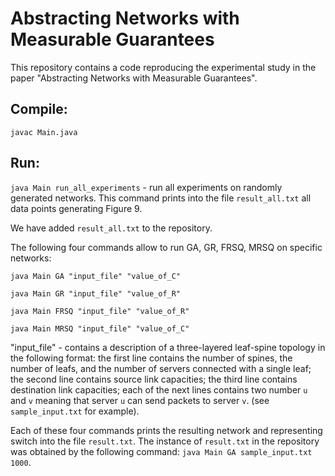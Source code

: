 # Abstracting Networks with Measurable Guarantees
This repository contains a code reproducing the experimental study in the paper "Abstracting Networks with Measurable Guarantees".

## Compile: 

`javac Main.java` 

## Run:

`java Main run_all_experiments` - run all experiments on randomly generated networks. This command prints into the file `result_all.txt` all data points generating Figure 9.  

We have added `result_all.txt` to the repository.

The following four commands allow to run GA, GR, FRSQ, MRSQ on specific networks:

`java Main GA "input_file" "value_of_C"`

`java Main GR "input_file" "value_of_R"`

`java Main FRSQ "input_file" "value_of_R"`

`java Main MRSQ "input_file" "value_of_C"` 

"input_file" - contains a description of a three-layered leaf-spine topology in the following format: 
the first line contains the number of spines, the number of leafs, and the number of servers connected with a single leaf;
the second line contains source link capacities; the third line contains destination link capacities; 
each of the next lines contains two number `u` and `v` meaning that server `u` can send packets to server `v`. (see `sample_input.txt` for example).

Each of these four commands prints the resulting network and representing switch into the file `result.txt`. 
The instance of  `result.txt` in the repository was obtained by the following command:
`java Main GA sample_input.txt 1000`.
